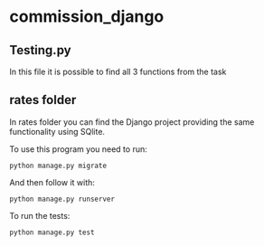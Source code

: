# commission_django
## Testing.py
In this file it is possible to find all 3 functions from the task

## rates folder
In rates folder you can find the Django project providing the same functionality using SQlite.

To use this program you need to run:

   `python manage.py migrate`

And then follow it with:

   `python manage.py runserver`

To run the tests:

   `python manage.py test`
